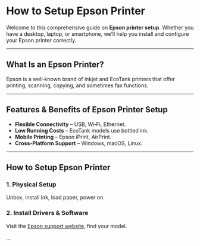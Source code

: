 # How to Setup Epson Printer

Welcome to this comprehensive guide on **Epson printer setup**. Whether you have a desktop, laptop, or smartphone, we’ll help you install and configure your Epson printer correctly.

---

## What Is an Epson Printer?

Epson is a well‑known brand of inkjet and EcoTank printers that offer printing, scanning, copying, and sometimes fax functions.

---

## Features & Benefits of Epson Printer Setup

- **Flexible Connectivity** – USB, Wi‑Fi, Ethernet.
- **Low Running Costs** – EcoTank models use bottled ink.
- **Mobile Printing** – Epson iPrint, AirPrint.
- **Cross‑Platform Support** – Windows, macOS, Linux.

---

## How to Setup Epson Printer

### 1. Physical Setup
Unbox, install ink, load paper, power on.

### 2. Install Drivers & Software
Visit the [Epson support website](https://www.epson.com/Support), find your model.

...

